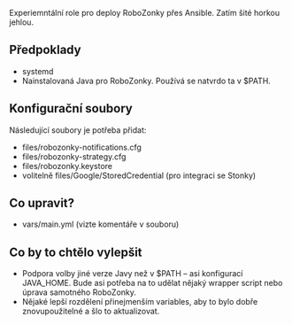 Experiemntální role pro deploy RoboZonky přes Ansible. Zatím šité horkou jehlou.

## Předpoklady

* systemd
* Nainstalovaná Java pro RoboZonky. Používá se natvrdo ta v $PATH.

## Konfigurační soubory

Následující soubory je potřeba přidat:

* files/robozonky-notifications.cfg
* files/robozonky-strategy.cfg
* files/robozonky.keystore
* volitelně files/Google/StoredCredential (pro integraci se Stonky)

## Co upravit?

* vars/main.yml (vizte komentáře v souboru)

## Co by to chtělo vylepšit

* Podpora volby jiné verze Javy než v $PATH – asi konfigurací JAVA_HOME. Bude asi potřeba na to udělat nějaký wrapper script nebo úprava samotného RoboZonky.
* Nějaké lepší rozdělení přinejmenším variables, aby to bylo dobře znovupoužitelné a šlo to aktualizovat.
